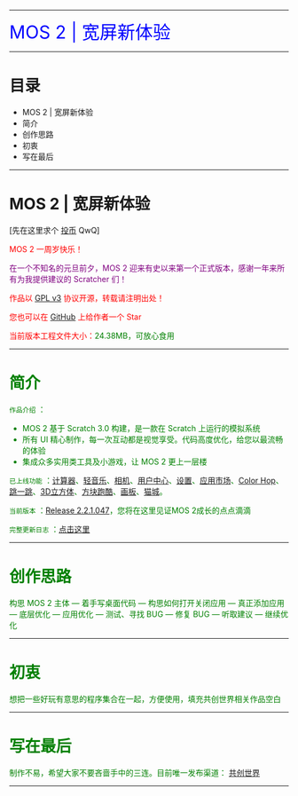 
***

<td bgcolor="blue" data-xg_idx="99"> <font color="blue" size="6" data-xg_idx="19">MOS 2 | 宽屏新体验</font></td>

***

# 目录

<ul>
  <li>MOS 2 | 宽屏新体验</li>
  <li>简介</li>
  <li>创作思路</li>
  <li>初衷</li>
  <li>写在最后</li>
</ul>

***

# MOS 2 | 宽屏新体验

[先在这里求个 [投币](https://www.ccw.site/detail/601d373c9baa5d5383685e68?inviteCode=J3eGePeA4xoXIDno) QwQ]

<font color="red">MOS 2 一周岁快乐！

<font color="purple">在一个不知名的元旦前夕，MOS 2 迎来有史以来第一个正式版本，感谢一年来所有为我提供建议的 Scratcher 们！
  
<font color="red">作品以 [GPL v3](https://github.com/fengyec2/mos-2/blob/main/LICENSE) 协议开源，转载请注明出处！

您也可以在 [GitHub](https://github.com/fengyec2/mos-2) 上给作者一个 Star

当前版本工程文件大小：<font color="green">24.38MB，可放心食用

***

# 简介

`作品介绍` ：
<ul>
  <li>MOS 2 基于 Scratch 3.0 构建，是一款在 Scratch 上运行的模拟系统</li>
  <li>所有 UI 精心制作，每一次互动都是视觉享受。代码高度优化，给您以最流畅的体验</li>
  <li>集成众多实用类工具及小游戏，让 MOS 2 更上一层楼</li>
</ul>

`已上线功能` ：[计算器](https://github.com/fengyec2/mos-2)、[轻音乐](https://github.com/fengyec2/mos-2/)、[相机](https://github.com/fengyec2/mos-2/)、[用户中心](https://github.com/fengyec2/mos-2/)、[设置](https://github.com/fengyec2/mos-2/)、[应用市场](https://github.com/fengyec2/mos-2/)、[Color Hop](https://github.com/fengyec2/mos-2/)、[跳一跳](https://github.com/fengyec2/mos-2/)、[3D立方体](https://github.com/fengyec2/mos-2/)、[方块跑酷](https://github.com/fengyec2/mos-2/)、[画板](https://github.com/fengyec2/mos-2/)、[猫城](https://github.com/fengyec2/mos-2/)。

`当前版本` ：[Release 2.2.1.047](https://github.com/fengyec2/mos-2/)，您将在这里见证MOS 2成长的点点滴滴

`完整更新日志` ：[点击这里](https://github.com/fengyec2/mos-2/blob/main/Changelog)

***

# 创作思路
  
构思 MOS 2 主体 — 着手写桌面代码 — 构思如何打开关闭应用 — 真正添加应用 — 底层优化 — 应用优化 — 测试、寻找 BUG — 修复 BUG — 听取建议 — 继续优化

***

# 初衷

想把一些好玩有意思的程序集合在一起，方便使用，填充共创世界相关作品空白

***

# 写在最后
  
制作不易，希望大家不要吝啬手中的三连。目前唯一发布渠道： [共创世界](https://www.ccw.site/detail/601d373c9baa5d5383685e68?inviteCode=J3eGePeA4xoXIDno) 

***
